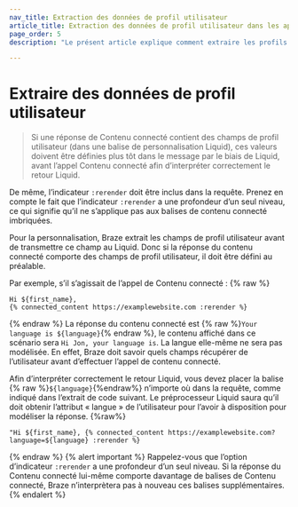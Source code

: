 ```yaml
---
nav_title: Extraction des données de profil utilisateur
article_title: Extraction des données de profil utilisateur dans les appels de contenu connectés
page_order: 5
description: "Le présent article explique comment extraire les profils d’utilisateur dans vos appels de contenu connecté et les bonnes pratiques impliquant la modélisation de Liquid."

---
```


# Extraire des données de profil utilisateur

> Si une réponse de Contenu connecté contient des champs de profil utilisateur (dans une balise de personnalisation Liquid), ces valeurs doivent être définies plus tôt dans le message par le biais de Liquid, avant l’appel Contenu connecté afin d’interpréter correctement le retour Liquid. 

De même, l’indicateur `:rerender` doit être inclus dans la requête. Prenez en compte le fait que l’indicateur `:rerender` a une profondeur d’un seul niveau, ce qui signifie qu’il ne s’applique pas aux balises de contenu connecté imbriquées.

Pour la personnalisation, Braze extrait les champs de profil utilisateur avant de transmettre ce champ au Liquid. Donc si la réponse du contenu connecté comporte des champs de profil utilisateur, il doit être défini au préalable. 

Par exemple, s’il s’agissait de l’appel de Contenu connecté :
{% raw %}
```liquid
Hi ${first_name},
{% connected_content https://examplewebsite.com :rerender %}
```
{% endraw %}
La réponse du contenu connecté est {% raw %}`Your language is ${language}`{% endraw %}, le contenu affiché dans ce scénario sera `Hi Jon, your language is`. La langue elle-même ne sera pas modélisée. En effet, Braze doit savoir quels champs récupérer de l’utilisateur avant d’effectuer l’appel de contenu connecté.

Afin d’interpréter correctement le retour Liquid, vous devez placer la balise {% raw %}`${language}`{%endraw%} n’importe où dans la requête, comme indiqué dans l’extrait de code suivant. Le préprocesseur Liquid saura qu’il doit obtenir l’attribut « langue » de l’utilisateur pour l’avoir à disposition pour modéliser la réponse.
{%raw%}
```liquid
"Hi ${first_name}, {% connected_content https://examplewebsite.com?language=${language} :rerender %}
```
{% endraw %}
{% alert important %}
Rappelez-vous que l’option d’indicateur `:rerender` a une profondeur d’un seul niveau. Si la réponse du Contenu connecté lui-même comporte davantage de balises de Contenu connecté, Braze n’interprètera pas à nouveau ces balises supplémentaires.
{% endalert %}
